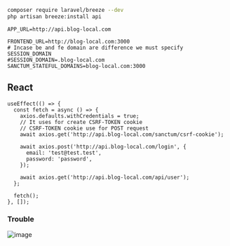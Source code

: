 ```sh
composer require laravel/breeze --dev
php artisan breeze:install api 
```

```env
APP_URL=http://api.blog-local.com

FRONTEND_URL=http://blog-local.com:3000
# Incase be and fe domain are difference we must specify SESSION_DOMAIN
#SESSION_DOMAIN=.blog-local.com
SANCTUM_STATEFUL_DOMAINS=blog-local.com:3000
```

## React
```tsx
useEffect(() => {
  const fetch = async () => {
    axios.defaults.withCredentials = true;
    // It uses for create CSRF-TOKEN cookie
    // CSRF-TOKEN cookie use for POST request
    await axios.get('http://api.blog-local.com/sanctum/csrf-cookie');

    await axios.post('http://api.blog-local.com/login', {
      email: 'test@test.test',
      password: 'password',
    });

    await axios.get('http://api.blog-local.com/api/user');
  };

  fetch();
}, []);
```

### Trouble
![image](https://github.com/pnlinh-it/blog-be/assets/11713395/f58e625a-fd7e-49a6-8687-8a3fb423d2ce)

